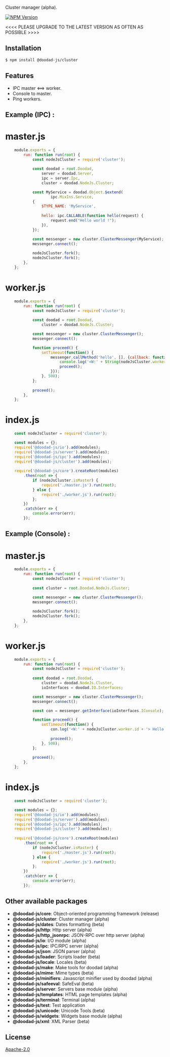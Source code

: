 Cluster manager (alpha).

[![NPM Version][npm-image]][npm-url]
 
<<<< PLEASE UPGRADE TO THE LATEST VERSION AS OFTEN AS POSSIBLE >>>>

## Installation

```bash
$ npm install @doodad-js/cluster
```

## Features

  -  IPC master <==> worker.
  -  Console to master.
  -  Ping workers.

## Example (IPC) :

# master.js
```js
    module.exports = {
        run: function run(root) {
            const nodeJsCluster = require('cluster');
        
            const doodad = root.Doodad,
                server = doodad.Server,
                ipc = server.Ipc,
                cluster = doodad.NodeJs.Cluster;

            const MyService = doodad.Object.$extend(
                    ipc.MixIns.Service,
            {
                $TYPE_NAME: 'MyService',
    
                hello: ipc.CALLABLE(function hello(request) {
                    request.end("Hello world !");
                }),
            });

            const messenger = new cluster.ClusterMessenger(MyService);
            messenger.connect();
        
            nodeJsCluster.fork();
            nodeJsCluster.fork();
        },
    };
```
    
# worker.js
```js
    module.exports = {
        run: function run(root) {
            const nodeJsCluster = require('cluster');
            
            const doodad = root.Doodad,
                cluster = doodad.NodeJs.Cluster;

            const messenger = new cluster.ClusterMessenger();
            messenger.connect();

            function proceed() {
                setTimeout(function() {
                    messenger.callMethod('hello', [], {callback: function(err, result) {
                        console.log('<W:' + String(nodeJsCluster.worker.id) + '> ' + result);
                        proceed();
                    }});
                }, 500);
            };
            
            proceed();
        },
    };
```

# index.js
```js
    const nodeJsCluster = require('cluster');

	const modules = {};
	require('@doodad-js/io').add(modules);
	require('@doodad-js/server').add(modules);
	require('@doodad-js/ipc').add(modules);
	require('@doodad-js/cluster').add(modules);
	
    require('@doodad-js/core').createRoot(modules)
		.then(root => {
			if (nodeJsCluster.isMaster) {
				require('./master.js').run(root);
			} else {
				require('./worker.js').run(root);
			};
		})
		.catch(err => {
			console.error(err);
		});
```

## Example (Console) :

# master.js
```js
	module.exports = {
		run: function run(root) {
			const nodeJsCluster = require('cluster');
			
			const cluster = root.Doodad.NodeJs.Cluster;

			const messenger = new cluster.ClusterMessenger();
			messenger.connect();
			
			nodeJsCluster.fork();
			nodeJsCluster.fork();
		},
	};
```
    
# worker.js
```js
	module.exports = {
		run: function run(root) {
			const nodeJsCluster = require('cluster');
			
			const doodad = root.Doodad,
				cluster = doodad.NodeJs.Cluster,
				ioInterfaces = doodad.IO.Interfaces;

			const messenger = new cluster.ClusterMessenger();
			messenger.connect();

			const con = messenger.getInterface(ioInterfaces.IConsole);

			function proceed() {
				setTimeout(function() {
					con.log('<W:' + nodeJsCluster.worker.id + '> Hello world !');
					
					proceed();
				}, 500);
			};
			
			proceed();
		},
	};
```

# index.js
```js
    const nodeJsCluster = require('cluster');

    const modules = {};
	require('@doodad-js/io').add(modules);
	require('@doodad-js/server').add(modules);
	require('@doodad-js/ipc').add(modules);
	require('@doodad-js/cluster').add(modules);
	
    require('@doodad-js/core').createRoot(modules)
		.then(root => {
			if (nodeJsCluster.isMaster) {
				require('./master.js').run(root);
			} else {
				require('./worker.js').run(root);
			};
		})
		.catch(err => {
			console.error(err);
		});
```

## Other available packages

  - **@doodad-js/core**: Object-oriented programming framework (release)
  - **@doodad-js/cluster**: Cluster manager (alpha)
  - **@doodad-js/dates**: Dates formatting (beta)
  - **@doodad-js/http**: Http server (alpha)
  - **@doodad-js/http_jsonrpc**: JSON-RPC over http server (alpha)
  - **@doodad-js/io**: I/O module (alpha)
  - **@doodad-js/ipc**: IPC/RPC server (alpha)
  - **@doodad-js/json**: JSON parser (alpha)
  - **@doodad-js/loader**: Scripts loader (beta)
  - **@doodad-js/locale**: Locales (beta)
  - **@doodad-js/make**: Make tools for doodad (alpha)
  - **@doodad-js/mime**: Mime types (beta)
  - **@doodad-js/minifiers**: Javascript minifier used by doodad (alpha)
  - **@doodad-js/safeeval**: SafeEval (beta)
  - **@doodad-js/server**: Servers base module (alpha)
  - **@doodad-js/templates**: HTML page templates (alpha)
  - **@doodad-js/terminal**: Terminal (alpha)
  - **@doodad-js/test**: Test application
  - **@doodad-js/unicode**: Unicode Tools (beta)
  - **@doodad-js/widgets**: Widgets base module (alpha)
  - **@doodad-js/xml**: XML Parser (beta)
  
## License

  [Apache-2.0][license-url]

[npm-image]: https://img.shields.io/npm/v/@doodad-js/cluster.svg
[npm-url]: https://npmjs.org/package/@doodad-js/cluster
[license-url]: http://opensource.org/licenses/Apache-2.0